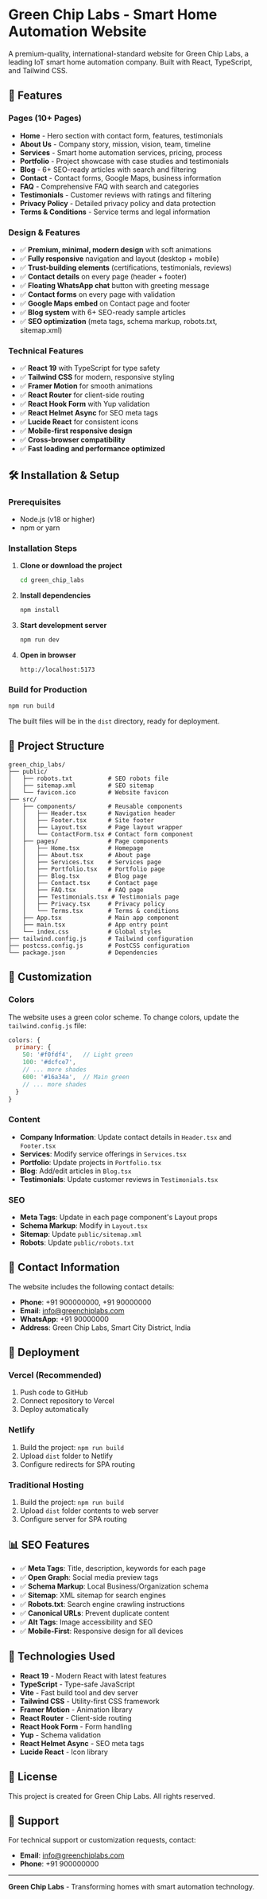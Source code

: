 # Green Chip Labs - Smart Home Automation Website

A premium-quality, international-standard website for Green Chip Labs, a leading IoT smart home automation company. Built with React, TypeScript, and Tailwind CSS.

## 🚀 Features

### Pages (10+ Pages)
- **Home** - Hero section with contact form, features, testimonials
- **About Us** - Company story, mission, vision, team, timeline
- **Services** - Smart home automation services, pricing, process
- **Portfolio** - Project showcase with case studies and testimonials
- **Blog** - 6+ SEO-ready articles with search and filtering
- **Contact** - Contact forms, Google Maps, business information
- **FAQ** - Comprehensive FAQ with search and categories
- **Testimonials** - Customer reviews with ratings and filtering
- **Privacy Policy** - Detailed privacy policy and data protection
- **Terms & Conditions** - Service terms and legal information

### Design & Features
- ✅ **Premium, minimal, modern design** with soft animations
- ✅ **Fully responsive** navigation and layout (desktop + mobile)
- ✅ **Trust-building elements** (certifications, testimonials, reviews)
- ✅ **Contact details** on every page (header + footer)
- ✅ **Floating WhatsApp chat** button with greeting message
- ✅ **Contact forms** on every page with validation
- ✅ **Google Maps embed** on Contact page and footer
- ✅ **Blog system** with 6+ SEO-ready sample articles
- ✅ **SEO optimization** (meta tags, schema markup, robots.txt, sitemap.xml)

### Technical Features
- ✅ **React 19** with TypeScript for type safety
- ✅ **Tailwind CSS** for modern, responsive styling
- ✅ **Framer Motion** for smooth animations
- ✅ **React Router** for client-side routing
- ✅ **React Hook Form** with Yup validation
- ✅ **React Helmet Async** for SEO meta tags
- ✅ **Lucide React** for consistent icons
- ✅ **Mobile-first responsive design**
- ✅ **Cross-browser compatibility**
- ✅ **Fast loading and performance optimized**

## 🛠️ Installation & Setup

### Prerequisites
- Node.js (v18 or higher)
- npm or yarn

### Installation Steps

1. **Clone or download the project**
   ```bash
   cd green_chip_labs
   ```

2. **Install dependencies**
   ```bash
   npm install
   ```

3. **Start development server**
   ```bash
   npm run dev
   ```

4. **Open in browser**
   ```
   http://localhost:5173
   ```

### Build for Production

```bash
npm run build
```

The built files will be in the `dist` directory, ready for deployment.

## 📁 Project Structure

```
green_chip_labs/
├── public/
│   ├── robots.txt          # SEO robots file
│   ├── sitemap.xml         # SEO sitemap
│   └── favicon.ico         # Website favicon
├── src/
│   ├── components/         # Reusable components
│   │   ├── Header.tsx      # Navigation header
│   │   ├── Footer.tsx      # Site footer
│   │   ├── Layout.tsx      # Page layout wrapper
│   │   └── ContactForm.tsx # Contact form component
│   ├── pages/              # Page components
│   │   ├── Home.tsx        # Homepage
│   │   ├── About.tsx       # About page
│   │   ├── Services.tsx    # Services page
│   │   ├── Portfolio.tsx   # Portfolio page
│   │   ├── Blog.tsx        # Blog page
│   │   ├── Contact.tsx     # Contact page
│   │   ├── FAQ.tsx         # FAQ page
│   │   ├── Testimonials.tsx # Testimonials page
│   │   ├── Privacy.tsx     # Privacy policy
│   │   └── Terms.tsx       # Terms & conditions
│   ├── App.tsx             # Main app component
│   ├── main.tsx            # App entry point
│   └── index.css           # Global styles
├── tailwind.config.js      # Tailwind configuration
├── postcss.config.js       # PostCSS configuration
└── package.json            # Dependencies
```

## 🎨 Customization

### Colors
The website uses a green color scheme. To change colors, update the `tailwind.config.js` file:

```javascript
colors: {
  primary: {
    50: '#f0fdf4',   // Light green
    100: '#dcfce7',
    // ... more shades
    600: '#16a34a',  // Main green
    // ... more shades
  }
}
```

### Content
- **Company Information**: Update contact details in `Header.tsx` and `Footer.tsx`
- **Services**: Modify service offerings in `Services.tsx`
- **Portfolio**: Update projects in `Portfolio.tsx`
- **Blog**: Add/edit articles in `Blog.tsx`
- **Testimonials**: Update customer reviews in `Testimonials.tsx`

### SEO
- **Meta Tags**: Update in each page component's Layout props
- **Schema Markup**: Modify in `Layout.tsx`
- **Sitemap**: Update `public/sitemap.xml`
- **Robots**: Update `public/robots.txt`

## 📱 Contact Information

The website includes the following contact details:
- **Phone**: +91 900000000, +91 90000000
- **Email**: info@greenchiplabs.com
- **WhatsApp**: +91 90000000
- **Address**: Green Chip Labs, Smart City District, India

## 🚀 Deployment

### Vercel (Recommended)
1. Push code to GitHub
2. Connect repository to Vercel
3. Deploy automatically

### Netlify
1. Build the project: `npm run build`
2. Upload `dist` folder to Netlify
3. Configure redirects for SPA routing

### Traditional Hosting
1. Build the project: `npm run build`
2. Upload `dist` folder contents to web server
3. Configure server for SPA routing

## 📊 SEO Features

- ✅ **Meta Tags**: Title, description, keywords for each page
- ✅ **Open Graph**: Social media preview tags
- ✅ **Schema Markup**: Local Business/Organization schema
- ✅ **Sitemap**: XML sitemap for search engines
- ✅ **Robots.txt**: Search engine crawling instructions
- ✅ **Canonical URLs**: Prevent duplicate content
- ✅ **Alt Tags**: Image accessibility and SEO
- ✅ **Mobile-First**: Responsive design for all devices

## 🔧 Technologies Used

- **React 19** - Modern React with latest features
- **TypeScript** - Type-safe JavaScript
- **Vite** - Fast build tool and dev server
- **Tailwind CSS** - Utility-first CSS framework
- **Framer Motion** - Animation library
- **React Router** - Client-side routing
- **React Hook Form** - Form handling
- **Yup** - Schema validation
- **React Helmet Async** - SEO meta tags
- **Lucide React** - Icon library

## 📄 License

This project is created for Green Chip Labs. All rights reserved.

## 🤝 Support

For technical support or customization requests, contact:
- **Email**: info@greenchiplabs.com
- **Phone**: +91 900000000

---

**Green Chip Labs** - Transforming homes with smart automation technology.